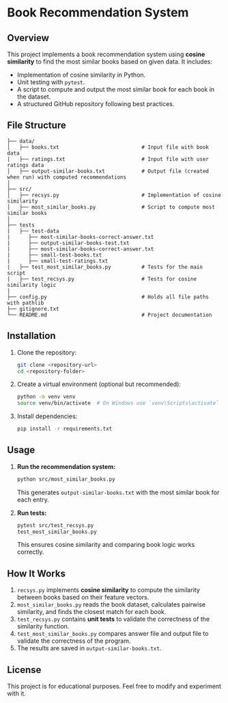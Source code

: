 # Book Recommendation System

## Overview
This project implements a book recommendation system using **cosine similarity** to find the most similar books based on given data. It includes:
- Implementation of cosine similarity in Python.
- Unit testing with `pytest`.
- A script to compute and output the most similar book for each book in the dataset.
- A structured GitHub repository following best practices.

## File Structure
```
├── data/
│   ├── books.txt                           # Input file with book data
|   ├── ratings.txt                         # Input file with user ratings data
│   ├── output-similar-books.txt            # Output file (created when run) with computed recommendations
│
├── src/
│   ├── recsys.py                           # Implementation of cosine similarity
│   ├── most_similar_books.py               # Script to compute most similar books
│
├── tests
|   ├── test-data
|      ├── most-similar-books-correct-answer.txt
|      ├── output-similar-books-test.txt
|      ├── most-similar-books-correct-answer.txt
|      ├── small-test-books.txt
|      ├── small-test-ratings.txt
|   ├── test_most_similar_books.py          # Tests for the main script
|   ├── test_recsys.py                      # Tests for cosine similarity logic
|
├── config.py                               # Holds all file paths with pathlib
├── gitignore.txt                           
└── README.md                               # Project documentation
```

## Installation
1. Clone the repository:
   ```sh
   git clone <repository-url>
   cd <repository-folder>
   ```
2. Create a virtual environment (optional but recommended):
   ```sh
   python -m venv venv
   source venv/bin/activate  # On Windows use `venv\Scripts\activate`
   ```
3. Install dependencies:
   ```sh
   pip install -r requirements.txt
   ```

## Usage
1. **Run the recommendation system:**
   ```sh
   python src/most_similar_books.py
   ```
   This generates `output-similar-books.txt` with the most similar book for each entry.

2. **Run tests:**
   ```sh
   pytest src/test_recsys.py
   test_most_similar_books.py
   ```
   This ensures cosine similarity and comparing book logic works correctly.

## How It Works
1. `recsys.py` implements **cosine similarity** to compute the similarity between books based on their feature vectors.
2. `most_similar_books.py` reads the book dataset, calculates pairwise similarity, and finds the closest match for each book.
3. `test_recsys.py` contains **unit tests** to validate the correctness of the similarity function.
4. `test_most_similar_books.py` compares answer file and output file to validate the correctness of the program.
5. The results are saved in `output-similar-books.txt`.

## License
This project is for educational purposes. Feel free to modify and experiment with it.

